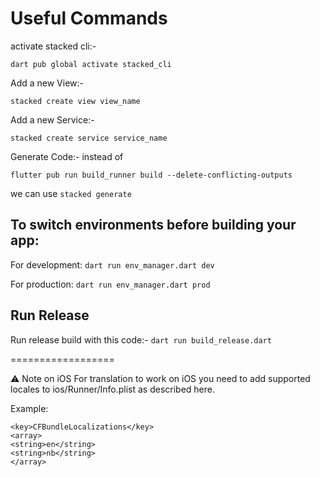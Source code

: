 # Useful Commands

activate stacked cli:-

```
dart pub global activate stacked_cli
```

Add a new View:-

```
stacked create view view_name
```

Add a new Service:-

```
stacked create service service_name
```

Generate Code:-
instead of

`flutter pub run build_runner build --delete-conflicting-outputs`

we can use `stacked generate`

## To switch environments before building your app:

For development: `dart run env_manager.dart dev`

For production: `dart run env_manager.dart prod`

## Run Release

Run release build with this code:-
`dart run build_release.dart`

==================

⚠️ Note on iOS
For translation to work on iOS you need to add supported locales to ios/Runner/Info.plist as described here.

Example:

```
<key>CFBundleLocalizations</key>
<array>
<string>en</string>
<string>nb</string>
</array>
```
